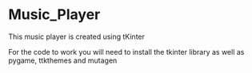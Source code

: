 # Music_Player
This music player is created using tKinter

For the code to work you will need to install the tkinter library as well as
pygame, ttkthemes and mutagen
